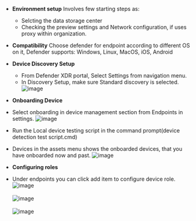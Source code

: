 * **Environment setup**
  Involves few starting steps as:
  * Selcting the data storage center
  * Checking the preview settings and Network configuration, if uses proxy within organization.
* **Compatibility**
  Choose defender for endpoint according to different OS on it, Defender supports:
  Windows, Linux, MacOS, iOS, Android

* **Device Discovery Setup**
  * From Defender XDR portal, Select Settings from navigation menu.
  * In Discovery Setup, make sure Standard discovery is selected.
    ![image](https://github.com/AbhishekPratap9/SOC-Analysis/assets/156197198/5705cd7b-007e-4e9c-9b98-2da82b498581)
* **Onboarding Device**
* Select onboarding in device management section from Endpoints in settings.
  ![image](https://github.com/AbhishekPratap9/SOC-Analysis/assets/156197198/23a346b1-85a9-440c-83cf-64f32da770f3)
* Run the Local device testing script in the command prompt(device detection test script.cmd)
* Devices in the assets menu shows the onboarded devices, that you have onboarded now and past.
  ![image](https://github.com/AbhishekPratap9/SOC-Analysis/assets/156197198/811fad86-7668-4e36-9b71-27e156771ca9)
* **Configuring roles**
* Under endpoints you can click add item to configure device role.
  ![image](https://github.com/AbhishekPratap9/SOC-Analysis/assets/156197198/a6b6265b-c451-45e5-b744-6cd5b374c965)<br><br>
  ![image](https://github.com/AbhishekPratap9/SOC-Analysis/assets/156197198/8dc0693b-db99-4079-9dd2-f63a267da221)<br><br>
  ![image](https://github.com/AbhishekPratap9/SOC-Analysis/assets/156197198/891dafa5-d4d1-4229-a0a9-5ca17ab1d266)



 

